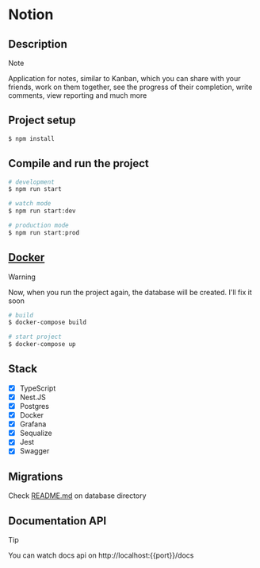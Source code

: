 <h1>Notion</h1>

## Description
> [!NOTE]
> <p>Application for notes, similar to Kanban, which you can share with your friends, work on them together, see the progress of their completion, write comments, view reporting and much more</p>

## Project setup

```bash
$ npm install
```

## Compile and run the project

```bash
# development
$ npm run start

# watch mode
$ npm run start:dev

# production mode
$ npm run start:prod
```

## <a href="https://www.docker.com/">Docker</a>
> [!WARNING]
> <p>Now, when you run the project again, the database will be created. I'll fix it soon</p>

```bash
# build 
$ docker-compose build 

# start project
$ docker-compose up
```

## Stack
- [X] TypeScript
- [X] Nest.JS
- [X] Postgres
- [X] Docker
- [X] Grafana
- [X] Sequalize
- [X] Jest
- [X] Swagger

## Migrations
<p>Check <a href="https://github.com/volxdya/notion/blob/main/database/README.md">README.md</a> on database directory</p>

## Documentation API
> [!TIP]
> You can watch docs api on http://localhost:{{port}}/docs
